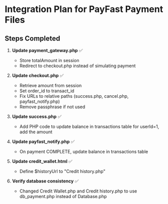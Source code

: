 # Integration Plan for PayFast Payment Files

## Steps Completed

1. **Update payment_gateway.php** ✅
   - Store totalAmount in session
   - Redirect to checkout.php instead of simulating payment

2. **Update checkout.php** ✅
   - Retrieve amount from session
   - Set order_id to transact_id
   - Fix URLs to relative paths (success.php, cancel.php, payfast_notify.php)
   - Remove passphrase if not used

3. **Update success.php** ✅
   - Add PHP code to update balance in transactions table for userId=1, add the amount

4. **Update payfast_notify.php** ✅
   - On payment COMPLETE, update balance in transactions table

5. **Update credit_wallet.html** ✅
   - Define $historyUrl to "Credit history.php"

6. **Verify database consistency** ✅
   - Changed Credit Wallet.php and Credit history.php to use db_payment.php instead of Database.php
